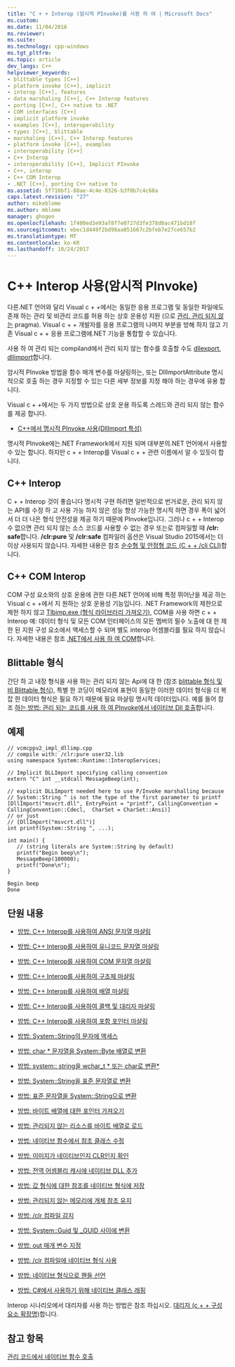 ```yaml
---
title: "C + + Interop (암시적 PInvoke)를 사용 하 여 | Microsoft Docs"
ms.custom: 
ms.date: 11/04/2016
ms.reviewer: 
ms.suite: 
ms.technology: cpp-windows
ms.tgt_pltfrm: 
ms.topic: article
dev_langs: C++
helpviewer_keywords:
- blittable types [C++]
- platform invoke [C++], implicit
- interop [C++], features
- data marshaling [C++], C++ Interop features
- porting [C++], C++ native to .NET
- COM interfaces [C++]
- implicit platform invoke
- examples [C++], interoperability
- types [C++], blittable
- marshaling [C++], C++ Interop features
- platform invoke [C++], examples
- interoperability [C++]
- C++ Interop
- interoperability [C++], Implicit PInvoke
- C++, interop
- C++ COM Interop
- .NET [C++], porting C++ native to
ms.assetid: 5f710bf1-88ae-4c4e-8326-b3f0b7c4c68a
caps.latest.revision: "27"
author: mikeblome
ms.author: mblome
manager: ghogen
ms.openlocfilehash: 1f400ed3e93af8f7e0727d3fe378d0ac471bd18f
ms.sourcegitcommit: ebec1d449f2bd98aa851667c2bfeb7e27ce657b2
ms.translationtype: MT
ms.contentlocale: ko-KR
ms.lasthandoff: 10/24/2017
---
```

# <a name="using-c-interop-implicit-pinvoke"></a>C++ Interop 사용(암시적 PInvoke)
다른.NET 언어와 달리 Visual c + +에서는 동일한 응용 프로그램 및 동일한 파일에도 존재 하는 관리 및 비관리 코드를 허용 하는 상호 운용성 지원 (으로 [관리, 관리 되지 않는](../preprocessor/managed-unmanaged.md) pragma). Visual c + + 개발자를 응용 프로그램의 나머지 부분을 방해 하지 않고 기존 Visual c + + 응용 프로그램에.NET 기능을 통합할 수 있습니다.  
  
 사용 하 여 관리 되는 compiland에서 관리 되지 않는 함수를 호출할 수도 [dllexport, dllimport](../cpp/dllexport-dllimport.md)합니다.  
  
 암시적 PInvoke 방법을 함수 매개 변수를 마샬링하는, 또는 DllImportAttribute 명시적으로 호출 하는 경우 지정할 수 있는 다른 세부 정보를 지정 해야 하는 경우에 유용 합니다.  
  
 Visual c + +에서는 두 가지 방법으로 상호 운용 하도록 스레드와 관리 되지 않는 함수를 제공 합니다.  
  
-   [C++에서 명시적 PInvoke 사용(DllImport 특성)](../dotnet/using-explicit-pinvoke-in-cpp-dllimport-attribute.md)  
  
 명시적 PInvoke에는.NET Framework에서 지원 되며 대부분의.NET 언어에서 사용할 수 있는 합니다. 하지만 c + + Interop를 Visual c + + 관련 이름에서 알 수 있듯이 합니다.  
  
## <a name="c-interop"></a>C++ Interop  
 C + + Interop 것이 좋습니다 명시적 구현 하려면 일반적으로 번거로운, 관리 되지 않는 API를 수정 하 고 사용 가능 하지 않은 성능 향상 가능한 명시적 하면 경우 폭이 넓어서 더 더 나은 형식 안전성을 제공 하기 때문에 PInvoke입니다. 그러나 c + + Interop 수 없으면 관리 되지 않는 소스 코드를 사용할 수 없는 경우 또는로 컴파일할 때 **/clr: safe**합니다. **/clr:pure** 및 **/clr:safe** 컴파일러 옵션은 Visual Studio 2015에서는 더 이상 사용되지 않습니다. 자세한 내용은 참조 [순수형 및 안정형 코드 (C + + /cli CLI)](../dotnet/pure-and-verifiable-code-cpp-cli.md)합니다.  
  
## <a name="c-com-interop"></a>C++ COM Interop  
 COM 구성 요소와의 상호 운용에 관한 다른.NET 언어에 비해 특정 뛰어난을 제공 하는 Visual c + +에서 지 원하는 상호 운용성 기능입니다. .NET Framework의 제한으로 제한 하지 않고 [Tlbimp.exe (형식 라이브러리 가져오기)](/dotnet/framework/tools/tlbimp-exe-type-library-importer), COM을 사용 하면 c + + Interop 예: 데이터 형식 및 모든 COM 인터페이스의 모든 멤버의 필수 노출에 대 한 제한 된 지원 구성 요소에서 액세스할 수 되며 별도 interop 어셈블리를 필요 하지 않습니다. 자세한 내용은 참조 [.NET에서 사용 하 여 COM](http://msdn.microsoft.com/en-us/03976661-6278-4227-a6c1-3b3315502c15)합니다.  
  
## <a name="blittable-types"></a>Blittable 형식  
 간단 하 고 내장 형식을 사용 하는 관리 되지 않는 Api에 대 한 (참조 [blittable 형식 및 비 Blittable 형식](http://msdn.microsoft.com/Library/d03b050e-2916-49a0-99ba-f19316e5c1b3)), 특별 한 코딩이 메모리에 표현이 동일한 이러한 데이터 형식을 더 복잡 한 데이터 형식은 필요 하기 때문에 필요 마샬링 명시적 데이터입니다. 예를 들어 참조 [하는 방법: 관리 되는 코드를 사용 하 여 PInvoke에서 네이티브 Dll 호출](../dotnet/how-to-call-native-dlls-from-managed-code-using-pinvoke.md)합니다.  
  
## <a name="example"></a>예제  
  
```  
// vcmcppv2_impl_dllimp.cpp  
// compile with: /clr:pure user32.lib  
using namespace System::Runtime::InteropServices;  
  
// Implicit DLLImport specifying calling convention  
extern "C" int __stdcall MessageBeep(int);  
  
// explicit DLLImport needed here to use P/Invoke marshalling because  
// System::String ^ is not the type of the first parameter to printf  
[DllImport("msvcrt.dll", EntryPoint = "printf", CallingConvention = CallingConvention::Cdecl,  CharSet = CharSet::Ansi)]  
// or just  
// [DllImport("msvcrt.dll")]  
int printf(System::String ^, ...);   
  
int main() {  
   // (string literals are System::String by default)  
   printf("Begin beep\n");  
   MessageBeep(100000);  
   printf("Done\n");  
}  
```  
  
```Output  
Begin beep  
Done  
```  
  
## <a name="in-this-section"></a>단원 내용  
  
-   [방법: C++ Interop를 사용하여 ANSI 문자열 마샬링](../dotnet/how-to-marshal-ansi-strings-using-cpp-interop.md)  
  
-   [방법: C++ Interop를 사용하여 유니코드 문자열 마샬링](../dotnet/how-to-marshal-unicode-strings-using-cpp-interop.md)  
  
-   [방법: C++ Interop를 사용하여 COM 문자열 마샬링](../dotnet/how-to-marshal-com-strings-using-cpp-interop.md)  
  
-   [방법: C++ Interop를 사용하여 구조체 마샬링](../dotnet/how-to-marshal-structures-using-cpp-interop.md)  
  
-   [방법: C++ Interop를 사용하여 배열 마샬링](../dotnet/how-to-marshal-arrays-using-cpp-interop.md)  
  
-   [방법: C++ Interop를 사용하여 콜백 및 대리자 마샬링](../dotnet/how-to-marshal-callbacks-and-delegates-by-using-cpp-interop.md)  
  
-   [방법: C++ Interop를 사용하여 포함 포인터 마샬링](../dotnet/how-to-marshal-embedded-pointers-using-cpp-interop.md)  
  
-   [방법: System::String의 문자에 액세스](../dotnet/how-to-access-characters-in-a-system-string.md)  
  
-   [방법: char * 문자열을 System::Byte 배열로 변환](../dotnet/how-to-convert-char-star-string-to-system-byte-array.md)  
  
-   [방법: system:: string을 wchar_t * 또는 char로 변환\*](../dotnet/how-to-convert-system-string-to-wchar-t-star-or-char-star.md)  
  
-   [방법: System::String을 표준 문자열로 변환](../dotnet/how-to-convert-system-string-to-standard-string.md)  
  
-   [방법: 표준 문자열을 System::String으로 변환](../dotnet/how-to-convert-standard-string-to-system-string.md)  
  
-   [방법: 바이트 배열에 대한 포인터 가져오기](../dotnet/how-to-obtain-a-pointer-to-byte-array.md)  
  
-   [방법: 관리되지 않는 리소스를 바이트 배열로 로드](../dotnet/how-to-load-unmanaged-resources-into-a-byte-array.md)  
  
-   [방법: 네이티브 함수에서 참조 클래스 수정](../dotnet/how-to-modify-reference-class-in-a-native-function.md)  
  
-   [방법: 이미지가 네이티브인지 CLR인지 확인](../dotnet/how-to-determine-if-an-image-is-native-or-clr.md)  
  
-   [방법: 전역 어셈블리 캐시에 네이티브 DLL 추가](../dotnet/how-to-add-native-dll-to-global-assembly-cache.md)  
  
-   [방법: 값 형식에 대한 참조를 네이티브 형식에 저장](../dotnet/how-to-hold-reference-to-value-type-in-native-type.md)  
  
-   [방법: 관리되지 않는 메모리에 개체 참조 유지](../dotnet/how-to-hold-object-reference-in-unmanaged-memory.md)  
  
-   [방법: /clr 컴파일 감지](../dotnet/how-to-detect-clr-compilation.md)  
  
-   [방법: System::Guid 및 _GUID 사이에 변환](../dotnet/how-to-convert-between-system-guid-and-guid.md)  
  
-   [방법: out 매개 변수 지정](../dotnet/how-to-specify-an-out-parameter.md)  
  
-   [방법: /clr 컴파일에 네이티브 형식 사용](../dotnet/how-to-use-a-native-type-in-a-clr-compilation.md)  
  
-   [방법: 네이티브 형식으로 핸들 선언](../dotnet/how-to-declare-handles-in-native-types.md)  
  
-   [방법: C#에서 사용하기 위해 네이티브 클래스 래핑](../dotnet/how-to-wrap-native-class-for-use-by-csharp.md)  
  
 Interop 시나리오에서 대리자를 사용 하는 방법은 참조 하십시오. [대리자 (c + + 구성 요소 확장명)](../windows/delegate-cpp-component-extensions.md)합니다.  
  
## <a name="see-also"></a>참고 항목  
 [관리 코드에서 네이티브 함수 호출](../dotnet/calling-native-functions-from-managed-code.md)